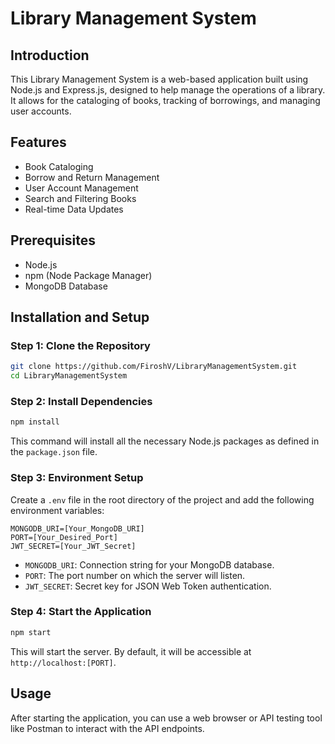 
# Library Management System

## Introduction

This Library Management System is a web-based application built using Node.js and Express.js, designed to help manage the operations of a library. It allows for the cataloging of books, tracking of borrowings, and managing user accounts.

## Features

- Book Cataloging
- Borrow and Return Management
- User Account Management
- Search and Filtering Books
- Real-time Data Updates

## Prerequisites

- Node.js
- npm (Node Package Manager)
- MongoDB Database

## Installation and Setup

### Step 1: Clone the Repository

```bash
git clone https://github.com/FiroshV/LibraryManagementSystem.git
cd LibraryManagementSystem
```

### Step 2: Install Dependencies

```bash
npm install
```

This command will install all the necessary Node.js packages as defined in the `package.json` file.

### Step 3: Environment Setup

Create a `.env` file in the root directory of the project and add the following environment variables:

```env
MONGODB_URI=[Your_MongoDB_URI]
PORT=[Your_Desired_Port]
JWT_SECRET=[Your_JWT_Secret]
```

- `MONGODB_URI`: Connection string for your MongoDB database.
- `PORT`: The port number on which the server will listen.
- `JWT_SECRET`: Secret key for JSON Web Token authentication.

### Step 4: Start the Application

```bash
npm start
```

This will start the server. By default, it will be accessible at `http://localhost:[PORT]`.

## Usage

After starting the application, you can use a web browser or API testing tool like Postman to interact with the API endpoints.
